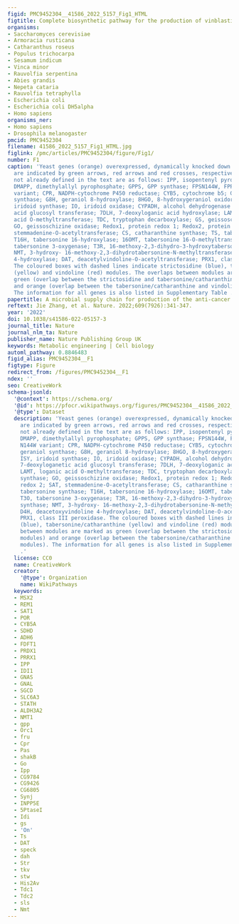 ```yaml
---
figid: PMC9452304__41586_2022_5157_Fig1_HTML
figtitle: Complete biosynthetic pathway for the production of vinblastine in yeast
organisms:
- Saccharomyces cerevisiae
- Armoracia rusticana
- Catharanthus roseus
- Populus trichocarpa
- Sesamum indicum
- Vinca minor
- Rauvolfia serpentina
- Abies grandis
- Nepeta cataria
- Rauvolfia tetraphylla
- Escherichia coli
- Escherichia coli DH5alpha
- Homo sapiens
organisms_ner:
- Homo sapiens
- Drosophila melanogaster
pmcid: PMC9452304
filename: 41586_2022_5157_Fig1_HTML.jpg
figlink: /pmc/articles/PMC9452304/figure/Fig1/
number: F1
caption: 'Yeast genes (orange) overexpressed, dynamically knocked down or deleted
  are indicated by green arrows, red arrows and red crosses, respectively. Abbreviations
  not already defined in the text are as follows: IPP, isopentenyl pyrophosphate;
  DMAPP, dimethylallyl pyrophosphate; GPPS, GPP synthase; FPSN144W, FPP synthase N144W
  variant; CPR, NADPH-cytochrome P450 reductase; CYB5, cytochrome b5; GES, geraniol
  synthase; G8H, geraniol 8-hydroxylase; 8HGO, 8-hydroxygeraniol oxidoreductase; ISY,
  iridoid synthase; IO, iridoid oxidase; CYPADH, alcohol dehydrogenase 2; 7DLGT, 7-deoxyloganetic
  acid glucosyl transferase; 7DLH, 7-deoxyloganic acid hydroxylase; LAMT, loganic
  acid O-methyltransferase; TDC, tryptophan decarboxylase; GS, geissoschizine synthase;
  GO, geissoschizine oxidase; Redox1, protein redox 1; Redox2, protein redox 2; SAT,
  stemmadenine-O-acetyltransferase; CS, catharanthine synthase; TS, tabersonine synthase;
  T16H, tabersonine 16-hydroxylase; 16OMT, tabersonine 16-O-methyltransferase; T3O,
  tabersonine 3-oxygenase; T3R, 16-methoxy-2,3-dihydro-3-hydroxytabersonine synthase;
  NMT, 3-hydroxy- 16-methoxy-2,3-dihydrotabersonine-N-methyltransferase; D4H, deacetoxyvindoline
  4-hydroxylase; DAT, deacetylvindoline-O-acetyltransferase; PRX1, class III peroxidase.
  The coloured boxes with dashed lines indicate strictosidine (blue), tabersonine/catharanthine
  (yellow) and vindoline (red) modules. The overlaps between modules are marked as
  green (overlap between the strictosidine and tabersonine/catharanthine modules)
  and orange (overlap between the tabersonine/catharanthine and vindoline modules).
  The information for all genes is also listed in Supplementary Table .'
papertitle: A microbial supply chain for production of the anti-cancer drug vinblastine.
reftext: Jie Zhang, et al. Nature. 2022;609(7926):341-347.
year: '2022'
doi: 10.1038/s41586-022-05157-3
journal_title: Nature
journal_nlm_ta: Nature
publisher_name: Nature Publishing Group UK
keywords: Metabolic engineering | Cell biology
automl_pathway: 0.8846483
figid_alias: PMC9452304__F1
figtype: Figure
redirect_from: /figures/PMC9452304__F1
ndex: ''
seo: CreativeWork
schema-jsonld:
  '@context': https://schema.org/
  '@id': https://pfocr.wikipathways.org/figures/PMC9452304__41586_2022_5157_Fig1_HTML.html
  '@type': Dataset
  description: 'Yeast genes (orange) overexpressed, dynamically knocked down or deleted
    are indicated by green arrows, red arrows and red crosses, respectively. Abbreviations
    not already defined in the text are as follows: IPP, isopentenyl pyrophosphate;
    DMAPP, dimethylallyl pyrophosphate; GPPS, GPP synthase; FPSN144W, FPP synthase
    N144W variant; CPR, NADPH-cytochrome P450 reductase; CYB5, cytochrome b5; GES,
    geraniol synthase; G8H, geraniol 8-hydroxylase; 8HGO, 8-hydroxygeraniol oxidoreductase;
    ISY, iridoid synthase; IO, iridoid oxidase; CYPADH, alcohol dehydrogenase 2; 7DLGT,
    7-deoxyloganetic acid glucosyl transferase; 7DLH, 7-deoxyloganic acid hydroxylase;
    LAMT, loganic acid O-methyltransferase; TDC, tryptophan decarboxylase; GS, geissoschizine
    synthase; GO, geissoschizine oxidase; Redox1, protein redox 1; Redox2, protein
    redox 2; SAT, stemmadenine-O-acetyltransferase; CS, catharanthine synthase; TS,
    tabersonine synthase; T16H, tabersonine 16-hydroxylase; 16OMT, tabersonine 16-O-methyltransferase;
    T3O, tabersonine 3-oxygenase; T3R, 16-methoxy-2,3-dihydro-3-hydroxytabersonine
    synthase; NMT, 3-hydroxy- 16-methoxy-2,3-dihydrotabersonine-N-methyltransferase;
    D4H, deacetoxyvindoline 4-hydroxylase; DAT, deacetylvindoline-O-acetyltransferase;
    PRX1, class III peroxidase. The coloured boxes with dashed lines indicate strictosidine
    (blue), tabersonine/catharanthine (yellow) and vindoline (red) modules. The overlaps
    between modules are marked as green (overlap between the strictosidine and tabersonine/catharanthine
    modules) and orange (overlap between the tabersonine/catharanthine and vindoline
    modules). The information for all genes is also listed in Supplementary Table
    .'
  license: CC0
  name: CreativeWork
  creator:
    '@type': Organization
    name: WikiPathways
  keywords:
  - MSX2
  - REM1
  - SAT1
  - POR
  - CYB5A
  - SDHD
  - ADH6
  - FDFT1
  - PRDX1
  - PRRX1
  - IPP
  - IDI1
  - GNAS
  - GNAL
  - SGCD
  - SLC6A3
  - STATH
  - ALDH3A2
  - NMT1
  - gpp
  - Orc1
  - fru
  - Cpr
  - Pas
  - shakB
  - Go
  - Ipp
  - CG9784
  - CG9426
  - CG6805
  - Synj
  - INPP5E
  - 5PtaseI
  - Idi
  - gs
  - 'On'
  - Ts
  - DAT
  - speck
  - dah
  - Str
  - tkv
  - stw
  - His2Av
  - Tdc1
  - Tdc2
  - sls
  - Nmt
---
```

